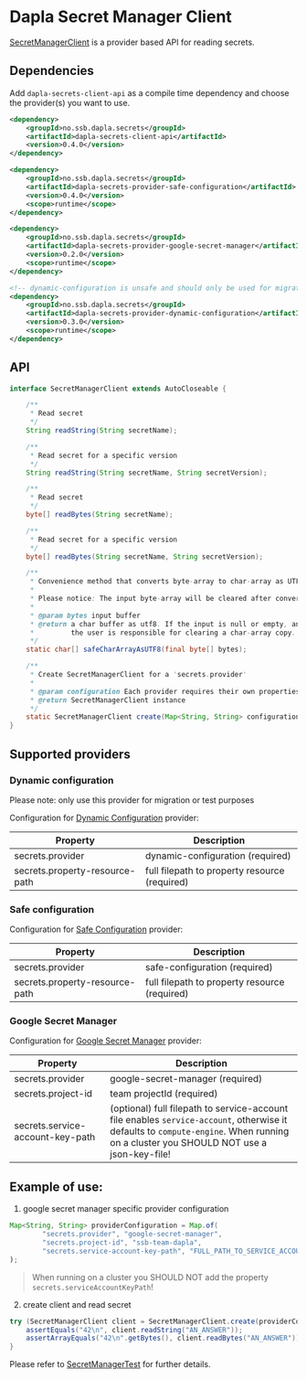 # Dapla Secret Manager Client

[SecretManagerClient](https://github.com/statisticsnorway/dapla-secrets-client-api/blob/master/src/main/java/no/ssb/dapla/secrets/api/SecretManagerClient.java) is a provider based API for reading secrets.

## Dependencies

Add `dapla-secrets-client-api` as a compile time dependency and choose the provider(s) you want to use.

```xml
<dependency>
    <groupId>no.ssb.dapla.secrets</groupId>
    <artifactId>dapla-secrets-client-api</artifactId>
    <version>0.4.0</version>
</dependency>

<dependency>
    <groupId>no.ssb.dapla.secrets</groupId>
    <artifactId>dapla-secrets-provider-safe-configuration</artifactId>
    <version>0.4.0</version>
    <scope>runtime</scope>
</dependency>

<dependency>
    <groupId>no.ssb.dapla.secrets</groupId>
    <artifactId>dapla-secrets-provider-google-secret-manager</artifactId>
    <version>0.2.0</version>
    <scope>runtime</scope>
</dependency>

<!-- dynamic-configuration is unsafe and should only be used for migration or test purposes -->
<dependency>
    <groupId>no.ssb.dapla.secrets</groupId>
    <artifactId>dapla-secrets-provider-dynamic-configuration</artifactId>
    <version>0.3.0</version>
    <scope>runtime</scope>
</dependency>
```

## API

```java
interface SecretManagerClient extends AutoCloseable {

    /**
     * Read secret
     */
    String readString(String secretName);

    /**
     * Read secret for a specific version
     */
    String readString(String secretName, String secretVersion);

    /**
     * Read secret
     */
    byte[] readBytes(String secretName);

    /**
     * Read secret for a specific version
     */
    byte[] readBytes(String secretName, String secretVersion);

    /**
     * Convenience method that converts byte-array to char-array as UTF-8.
     *
     * Please notice: The input byte-array will be cleared after conversion.
     *
     * @param bytes input buffer
     * @return a char buffer as utf8. If the input is null or empty, an empty char-array is returned.
     *         the user is responsible for clearing a char-array copy.
     */
    static char[] safeCharArrayAsUTF8(final byte[] bytes);

    /**
     * Create SecretManagerClient for a 'secrets.provider'
     *
     * @param configuration Each provider requires their own properties
     * @return SecretManagerClient instance
     */
    static SecretManagerClient create(Map<String, String> configuration);
}
```

## Supported providers

### Dynamic configuration

Please note: only use this provider for migration or test purposes

Configuration for [Dynamic Configuration](https://github.com/statisticsnorway/dapla-secrets-provider-dynamic-configuration) provider:

Property                        | Description
--------------------------------|----------------------------------------------
secrets.provider                | dynamic-configuration (required)
secrets.property-resource-path  | full filepath to property resource (required)

### Safe configuration

Configuration for [Safe Configuration](https://github.com/statisticsnorway/dapla-secrets-provider-safe-configuration) provider:

Property                        | Description
--------------------------------|----------------------------------------------
secrets.provider                | safe-configuration (required)
secrets.property-resource-path  | full filepath to property resource (required)

### Google Secret Manager

Configuration for [Google Secret Manager](https://github.com/statisticsnorway/dapla-secrets-provider-google-secret-manager) provider:

Property                         | Description
---------------------------------|----------------------------------------------
secrets.provider                 | google-secret-manager (required)
secrets.project-id               | team projectId (required)
secrets.service-account-key-path | (optional) full filepath to service-account file enables `service-account`, otherwise it defaults to `compute-engine`. When running on a cluster you SHOULD NOT use a json-key-file!


## Example of use:

1) google secret manager specific provider configuration

```java
Map<String, String> providerConfiguration = Map.of(
        "secrets.provider", "google-secret-manager",
        "secrets.project-id", "ssb-team-dapla",
        "secrets.service-account-key-path", "FULL_PATH_TO_SERVICE_ACCOUNT.json") // local testing only
);
```

> When running on a cluster you SHOULD NOT add the property `secrets.serviceAccountKeyPath`!

2) create client and read secret

```java
try (SecretManagerClient client = SecretManagerClient.create(providerConfiguration)) {
    assertEquals("42\n", client.readString("AN_ANSWER"));
    assertArrayEquals("42\n".getBytes(), client.readBytes("AN_ANSWER"));
}
```

Please refer to [SecretManagerTest](https://github.com/statisticsnorway/dapla-secrets-provider-google-rest-api/blob/master/src/test/java/no/ssb/dapla/secrets/google/secretmanager/restapi/GoogleSecretManagerRestApiTest.java) for further details.
